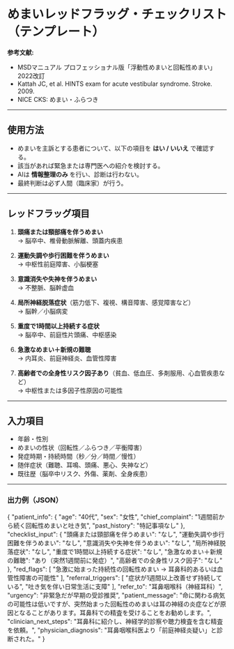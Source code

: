
# めまいレッドフラッグ・チェックリスト（テンプレート）

**参考文献:**  
- MSDマニュアル プロフェッショナル版「浮動性めまいと回転性めまい」2022改訂  
- Kattah JC, et al. HINTS exam for acute vestibular syndrome. Stroke. 2009.  
- NICE CKS: めまい・ふらつき  

---

## 使用方法
- めまいを主訴とする患者について、以下の項目を **はい / いいえ** で確認する。  
- 該当があれば緊急または専門医への紹介を検討する。  
- AIは **情報整理のみ** を行い、診断は行わない。  
- 最終判断は必ず人間（臨床家）が行う。  

---

## レッドフラッグ項目

1. **頭痛または頸部痛を伴うめまい**  
   → 脳卒中、椎骨動脈解離、頭蓋内疾患  

2. **運動失調や歩行困難を伴うめまい**  
   → 中枢性前庭障害、小脳梗塞  

3. **意識消失や失神を伴うめまい**  
   → 不整脈、脳幹虚血  

4. **局所神経脱落症状**（筋力低下、複視、構音障害、感覚障害など）  
   → 脳幹／小脳病変  

5. **重度で1時間以上持続する症状**  
   → 脳卒中、前庭性片頭痛、中枢感染  

6. **急激なめまい＋新規の難聴**  
   → 内耳炎、前庭神経炎、血管性障害  

7. **高齢者での全身性リスク因子あり**（貧血、低血圧、多剤服用、心血管疾患など）  
   → 中枢性または多因子性原因の可能性  

---

## 入力項目
- 年齢・性別  
- めまいの性状（回転性／ふらつき／平衡障害）  
- 発症時期・持続時間（秒／分／時間／慢性）  
- 随伴症状（難聴、耳鳴、頭痛、悪心、失神など）  
- 既往歴（脳卒中リスク、外傷、薬剤、全身疾患）  

---

### 出力例（JSON）

{
  "patient_info": {
    "age": "40代",
    "sex": "女性",
    "chief_complaint": "1週間前から続く回転性めまいと吐き気",
    "past_history": "特記事項なし"
  },
  "checklist_input": {
    "頭痛または頸部痛を伴うめまい": "なし",
    "運動失調や歩行困難を伴うめまい": "なし",
    "意識消失や失神を伴うめまい": "なし",
    "局所神経脱落症状": "なし",
    "重度で1時間以上持続する症状": "なし",
    "急激なめまい＋新規の難聴": "あり（突然1週間前に発症）",
    "高齢者での全身性リスク因子": "なし"
  },
  "red_flags": [
    "急激に始まった持続性の回転性めまい → 耳鼻科的あるいは血管性障害の可能性"
  ],
  "referral_triggers": [
    "症状が1週間以上改善せず持続している",
    "吐き気を伴い日常生活に支障"
  ],
  "refer_to": "耳鼻咽喉科（神経耳科）",
  "urgency": "非緊急だが早期の受診推奨",
  "patient_message": "命に関わる病気の可能性は低いですが、突然始まった回転性のめまいは耳の神経の炎症などが原因となることがあります。耳鼻科での精査を受けることをお勧めします。",
  "clinician_next_steps": "耳鼻科に紹介し、神経学的診察や聴力検査を含む精査を依頼。",
  "physician_diagnosis": "耳鼻咽喉科医より「前庭神経炎疑い」と診断された。"
}
